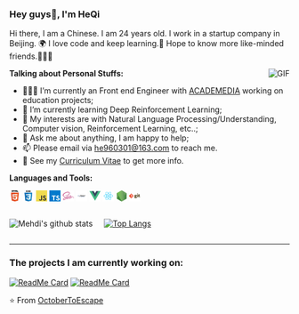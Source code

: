 ### Hey guys👋, I'm HeQi

Hi there, I am a Chinese. I am 24 years old. I work in a startup company in Beijing. 🌍 I love code and keep learning.🚀 Hope to know more like-minded friends.🙍🏽‍♂️

  <img align="right"  alt="GIF" src="https://i.pinimg.com/originals/e4/26/70/e426702edf874b181aced1e2fa5c6cde.gif" />

**Talking about Personal Stuffs:**

-   👨🏽‍💻 I’m currently an Front end Engineer with [ACADEMEDIA](https://liberal-edu.cn/) working on education projects;
-   🌱 I’m currently learning Deep Reinforcement Learning;
-   🤔 My interests are with Natural Language Processing/Understanding, Computer vision, Reinforcement Learning, etc..;
-   💬 Ask me about anything, I am happy to help;
-   📫 Please email via he960301@163.com to reach me.
-   📝 See my [Curriculum Vitae](https://octobertoescape.github.io/resume/dist/index.html#/) to get more info.

**Languages and Tools:**

<code><img height="20" src="https://raw.githubusercontent.com/github/explore/80688e429a7d4ef2fca1e82350fe8e3517d3494d/topics/html/html.png"></code>
<code><img height="20" src="https://raw.githubusercontent.com/github/explore/80688e429a7d4ef2fca1e82350fe8e3517d3494d/topics/css/css.png"></code>
<code><img height="20" src="https://raw.githubusercontent.com/github/explore/80688e429a7d4ef2fca1e82350fe8e3517d3494d/topics/javascript/javascript.png"></code>
<code><img height="20" src="https://raw.githubusercontent.com/github/explore/80688e429a7d4ef2fca1e82350fe8e3517d3494d/topics/typescript/typescript.png"></code>
<code><img height="20" src="https://raw.githubusercontent.com/github/explore/80688e429a7d4ef2fca1e82350fe8e3517d3494d/topics/sass/sass.png"></code>
<code><img height="20" src="https://raw.githubusercontent.com/github/explore/80688e429a7d4ef2fca1e82350fe8e3517d3494d/topics/jquery/jquery.png"></code>
<code><img height="20" src="https://raw.githubusercontent.com/github/explore/80688e429a7d4ef2fca1e82350fe8e3517d3494d/topics/vue/vue.png"></code>
<code><img height="20" src="https://raw.githubusercontent.com/github/explore/80688e429a7d4ef2fca1e82350fe8e3517d3494d/topics/react/react.png"></code>
<code><img height="20" src="https://raw.githubusercontent.com/github/explore/80688e429a7d4ef2fca1e82350fe8e3517d3494d/topics/nodejs/nodejs.png"></code>
<code><img height="20" src="https://raw.githubusercontent.com/github/explore/80688e429a7d4ef2fca1e82350fe8e3517d3494d/topics/git/git.png"></code>

<div style="display:flex;align-items: center;">

<div style="margin-right:20px">

![Mehdi's github stats](https://github-readme-stats.vercel.app/api?username=OctoberToEscape&show_icons=true&hide_border=false&theme=radical)

</div>

<div>

[![Top Langs](https://github-readme-stats.vercel.app/api/top-langs/?username=OctoberToEscape&layout=compact)](https://github.com/anuraghazra/github-readme-stats)

</div>

</div>

---

### The projects I am currently working on:

[![ReadMe Card](https://github-readme-stats.vercel.app/api/pin/?username=OctoberToEscape&repo=CodeWarehouse)](https://github.com/OctoberToEscape/CodeWarehouse)
[![ReadMe Card](https://github-readme-stats.vercel.app/api/pin/?username=OctoberToEscape&repo=typescript-project)](https://github.com/OctoberToEscape/typescript-project)

⭐️ From [OctoberToEscape](https://github.com/OctoberToEscape)

